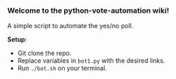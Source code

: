 ### **Welcome to the python-vote-automation wiki!**


A simple script to automate the yes/no poll.

**Setup**:

* Git clone the repo.
* Replace variables in `bot1.py` with the desired links.
* Run `./bot.sh` on your terminal.
